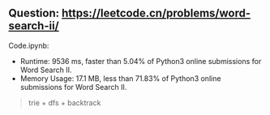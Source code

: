 ## Question: https://leetcode.cn/problems/word-search-ii/

Code.ipynb:
* Runtime: 9536 ms, faster than 5.04% of Python3 online submissions for Word Search II.
* Memory Usage: 17.1 MB, less than 71.83% of Python3 online submissions for Word Search II.
> trie + dfs + backtrack
